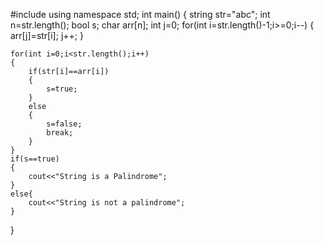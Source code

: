 #include<iostream>
using namespace std;
int main()
{
	string str="abc";
	int n=str.length();
	bool s;
	char arr[n];
	int j=0;
	for(int i=str.length()-1;i>=0;i--)
	{
		arr[j]=str[i];
		j++;
	}
	
	for(int i=0;i<str.length();i++)
	{
		if(str[i]==arr[i])
		{
			s=true;
		}
		else
		{
			s=false;
			break;
		}
	}
	if(s==true)
	{
		cout<<"String is a Palindrome";
	}
	else{
		cout<<"String is not a palindrome";
	}
}
